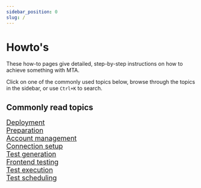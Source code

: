 ```yaml
---
sidebar_position: 0
slug: /
---
```


# Howto's

These how-to pages give detailed, step-by-step instructions on how to achieve something with MTA.

Click on one of the commonly used topics below, browse through the topics in the sidebar, or use `Ctrl+K` to search.

## Commonly read topics 
<font color="#54a8f2" size="4">
<div> <a href="howtos/host-and-deploy/manage-mta-deployment"><i class="fa-solid fa-server fa-fw"></i> Deployment</a></div> 
<div> <a href="howtos/configure-mta/prepare-for-using-mta"><i class="fa-solid fa-clipboard-list fa-fw"></i> Preparation</a></div> 
<div> <a href="howtos/configure-mta/manage-accounts"><i class="fa-solid fa-user fa-fw"></i> Account management</a></div> 
<div> <a href="howtos/connect-mta/import-plugin"><i class="fa-solid fa-cloud fa-fw"></i> Connection setup</a></div> 
<div> <a href="howtos/design-tests/generate-test"><i class="fa-solid fa-wand-magic-sparkles fa-fw"></i> Test generation</a></div> 
<div> <a href="howtos/design-tests/frontend-test-with-mta"><i class="fa-solid fa-masks-theater fa-fw"></i> Frontend testing</a></div> 
<div> <a href="howtos/run-tests/run-first-test"><i class="fa-solid fa-play fa-fw"></i> Test execution</a></div> 
<div> <a href="howtos/schedule-tests/cicd-get-started"><i class="fa-solid fa-clock fa-fw"></i> Test scheduling</a></div> 
</font>

